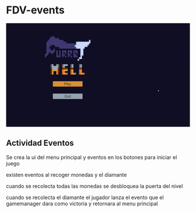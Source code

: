 # FDV-events

![](gif.gif)

## Actividad Eventos

Se crea la ui del menu principal y eventos en los botones para iniciar el juego

existen eventos al recoger monedas y el diamante

cuando se recolecta todas las monedas se desbloquea la puerta del nivel

cuando se recolecta el diamante el jugador lanza el evento que el gamemanager dara como victoria y retornara al menu principal

